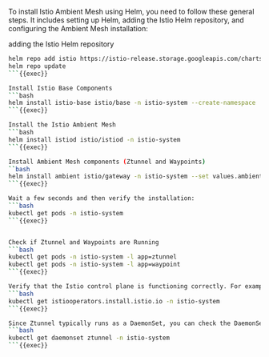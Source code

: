 To install Istio Ambient Mesh using Helm, you need to follow these general steps. It includes setting up Helm, adding the Istio Helm repository, and configuring the Ambient Mesh installation:

adding the Istio Helm repository
```bash
helm repo add istio https://istio-release.storage.googleapis.com/charts
helm repo update
```{{exec}}

Install Istio Base Components
```bash
helm install istio-base istio/base -n istio-system --create-namespace
```{{exec}}

Install the Istio Ambient Mesh
```bash
helm install istiod istio/istiod -n istio-system
```{{exec}}

Install Ambient Mesh components (Ztunnel and Waypoints)
``bash
helm install ambient istio/gateway -n istio-system --set values.ambient.enabled=true --set values.pilot.enabled=false
```{{exec}}

Wait a few seconds and then verify the installation:
```bash
kubectl get pods -n istio-system
```{{exec}}


Check if Ztunnel and Waypoints are Running
```bash
kubectl get pods -n istio-system -l app=ztunnel
kubectl get pods -n istio-system -l app=waypoint
```{{exec}}

Verify that the Istio control plane is functioning correctly. For example, ensure that istiod is not managing sidecars, and ambient mode is enabled:
```bash
kubectl get istiooperators.install.istio.io -n istio-system
```{{exec}}

Since Ztunnel typically runs as a DaemonSet, you can check the DaemonSet status using:
```bash
kubectl get daemonset ztunnel -n istio-system
```{{exec}}

